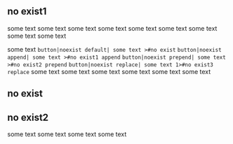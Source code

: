 ## no exist1
some text
some text
some text
some text
some text
some text
some text
some text
some text

some text
`button|noexist default| some text >#no exist`
`button|noexist append| some text >#no exist1 append`
`button|noexist prepend| some text >#no exist2 prepend`
`button|noexist replace| some text 1>#no exist3 replace`
some text
some text
some text
some text
some text
some text
## no exist
## no exist2
some text
some text
some text
some text
